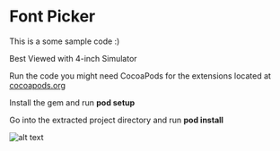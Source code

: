 # Font Picker

This is a some sample code :)

Best Viewed with 4-inch Simulator

Run the code you might need CocoaPods for the extensions located at [cocoapods.org](http://cocoapods.org/)

Install the gem and run **pod setup**

Go into the extracted project directory and run **pod install** 


![alt text](https://gs1.wac.edgecastcdn.net/8019B6/data.tumblr.com/tumblr_m323mxwPl11rtsubio1_500.gif "Peanut butter jelly time")
